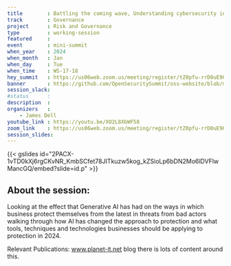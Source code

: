 ```yaml
---
title        : Battling the coming wave, Understanding cybersecurity in 2024
track        : Governance
project      : Risk and Governance
type         : working-session
featured     :
event        : mini-summit
when_year    : 2024
when_month   : Jan
when_day     : Tue
when_time    : WS-17-18
hey_summit   : https://us06web.zoom.us/meeting/register/tZ0pfu-rrD0uE90-MHAU41GuctStAaFxj3Fl
banner       : https://github.com/OpenSecuritySummit/oss-website/blob/main/content/sessions/2024/mini-summits/Jan/banners/Battling%20the%20coming%20wave.jpeg?raw=true
session_slack:
#status      : 
description  :
organizers   :
    - James Dell     
youtube_link : https://youtu.be/XO2L8XbWF58
zoom_link    : https://us06web.zoom.us/meeting/register/tZ0pfu-rrD0uE90-MHAU41GuctStAaFxj3Fl
session_slides:
---
```

{{< gslides id="2PACX-1vTD0kXj6rgCKvNR_KmbSCfet78JITkuzw5kog_kZSioLp6bDN2Mo6lDVFlwMancGQ/embed?slide=id.p" >}}

## About the session:
Looking at the effect that Generative AI has had on the ways in which business protect themselves from the latest in threats from bad actors walking through how AI has changed the approach to protection and what tools, techniques and technologies businesses should be applying to protection in 2024.

Relevant Publications:
www.planet-it.net blog there is lots of content around this.
